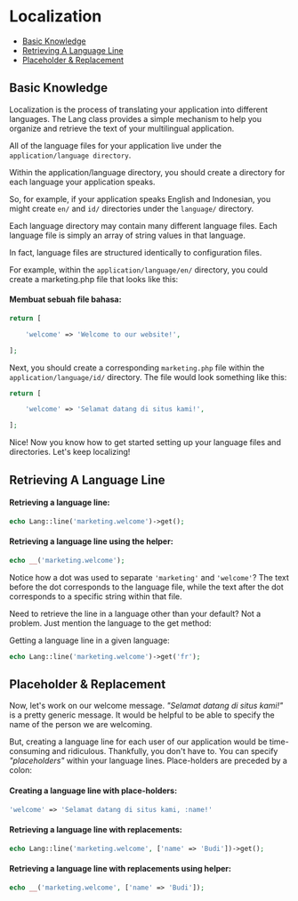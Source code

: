 # Localization

<!-- MarkdownTOC autolink="true" autoanchor="true" levels="2,3" bracket="round" lowercase="only_ascii" -->

- [Basic Knowledge](#pengetahuan-dasar)
- [Retrieving A Language Line](#mengambil-baris-bahasa)
- [Placeholder & Replacement](#placeholder--replacement)

<!-- /MarkdownTOC -->


<a id="pengetahuan-dasar"></a>
## Basic Knowledge

Localization is the process of translating your application into different languages.
The Lang class provides a simple mechanism to help you
organize and retrieve the text of your multilingual application.

All of the language files for your application live under the `application/language directory`.

Within the application/language directory, you should create a directory
for each language your application speaks.

So, for example, if your application speaks English and Indonesian,
you might create `en/` and `id/` directories under the `language/` directory.

Each language directory may contain many different language files.
Each language file is simply an array of string values in that language.

In fact, language files are structured identically to configuration files.

For example, within the `application/language/en/` directory,
you could create a marketing.php file that looks like this:

#### Membuat sebuah file bahasa:

```php
return [

	'welcome' => 'Welcome to our website!',

];
```

Next, you should create a corresponding `marketing.php` file within
the `application/language/id/` directory. The file would look something like this:
```php
return [

	'welcome' => 'Selamat datang di situs kami!',

];
```

Nice! Now you know how to get started setting up your language files and directories.
Let's keep localizing!


<a id="mengambil-baris-bahasa"></a>
## Retrieving A Language Line

#### Retrieving a language line:

```php
echo Lang::line('marketing.welcome')->get();
```

#### Retrieving a language line using the helper:

```php
echo __('marketing.welcome');
```

Notice how a dot was used to separate `'marketing'` and `'welcome'`?
The text before the dot corresponds to the language file,
while the text after the dot corresponds to a specific string within that file.

Need to retrieve the line in a language other than your default?
Not a problem. Just mention the language to the get method:

Getting a language line in a given language:

```php
echo Lang::line('marketing.welcome')->get('fr');
```


<a id="placeholder--replacement"></a>
## Placeholder & Replacement

Now, let's work on our welcome message. _"Selamat datang di situs kami!"_ is a pretty generic message.
It would be helpful to be able to specify the name of the person we are welcoming.

But, creating a language line for each user of our application would be time-consuming and ridiculous.
Thankfully, you don't have to. You can specify _"placeholders"_ within your language lines.
Place-holders are preceded by a colon:

#### Creating a language line with place-holders:

```php
'welcome' => 'Selamat datang di situs kami, :name!'
```

#### Retrieving a language line with replacements:

```php
echo Lang::line('marketing.welcome', ['name' => 'Budi'])->get();
```

#### Retrieving a language line with replacements using helper:

```php
echo __('marketing.welcome', ['name' => 'Budi']);
```
